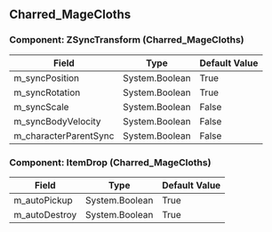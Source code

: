 ## Charred_MageCloths

### Component: ZSyncTransform (Charred_MageCloths)

|Field|Type|Default Value|
|-----|----|-------------|
|m_syncPosition|System.Boolean|True|
|m_syncRotation|System.Boolean|True|
|m_syncScale|System.Boolean|False|
|m_syncBodyVelocity|System.Boolean|False|
|m_characterParentSync|System.Boolean|False|

### Component: ItemDrop (Charred_MageCloths)

|Field|Type|Default Value|
|-----|----|-------------|
|m_autoPickup|System.Boolean|True|
|m_autoDestroy|System.Boolean|True|


